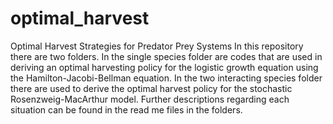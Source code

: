 # optimal_harvest
Optimal Harvest Strategies for Predator Prey Systems
In this repository there are two folders. In the single species folder are codes that are used in deriving an optimal harvesting policy for the logistic growth equation using the Hamilton-Jacobi-Bellman equation. In the two interacting species folder there are used to derive the optimal harvest policy for the stochastic Rosenzweig-MacArthur model. 
Further descriptions regarding each situation can be found in the read me files in the folders.
